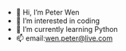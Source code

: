 - 👋 Hi, I’m Peter Wen
- 👀 I’m interested in coding
- 🌱 I’m currently learning Python
- 📫 email:wen.peter@live.com

<!---
eniun0718/eniun0718 is a ✨ special ✨ repository because its `README.md` (this file) appears on your GitHub profile.
You can click the Preview link to take a look at your changes.
--->
